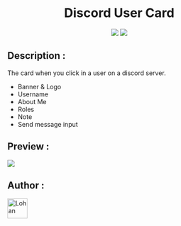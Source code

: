 <body style="width: 100%; height: 100%">
  
  <h1 align="center">Discord User Card</h1>
  <p align="center">
    <a target='_blank' href='https://developer.mozilla.org/fr/'><img src="https://forthebadge.com/images/badges/uses-html.svg"></a>&nbsp<a target='_blank' href='https://developer.mozilla.org/fr/'><img src="https://forthebadge.com/images/badges/uses-css.svg"></a>
  </p>
</body>

## Description :

The card when you click in a user on a discord server.

+ Banner & Logo
+ Username
+ About Me
+ Roles
+ Note
+ Send message input

## Preview :

<img src="https://i.imgur.com/NDauU1d.png">

## Author :

<p>
  <a href="https://github.com/Sybrax"><img width="45" src="https://avatars.githubusercontent.com/u/45593750?s=64&v=4" alt="Lohan" style="max-width: 100%;"></a>
</p>
 
</ul>
